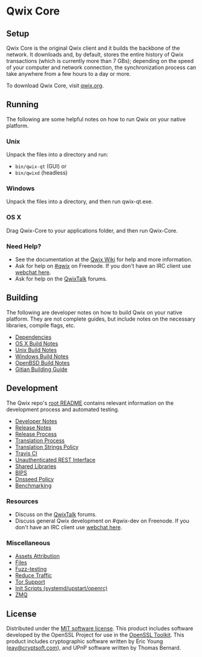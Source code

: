 Qwix Core
=============

Setup
---------------------
Qwix Core is the original Qwix client and it builds the backbone of the network. It downloads and, by default, stores the entire history of Qwix transactions (which is currently more than 7 GBs); depending on the speed of your computer and network connection, the synchronization process can take anywhere from a few hours to a day or more.

To download Qwix Core, visit [qwix.org](https://qwix.org).

Running
---------------------
The following are some helpful notes on how to run Qwix on your native platform.

### Unix

Unpack the files into a directory and run:

- `bin/qwix-qt` (GUI) or
- `bin/qwixd` (headless)

### Windows

Unpack the files into a directory, and then run qwix-qt.exe.

### OS X

Drag Qwix-Core to your applications folder, and then run Qwix-Core.

### Need Help?

* See the documentation at the [Qwix Wiki](https://qwix.info/)
for help and more information.
* Ask for help on [#qwix](http://webchat.freenode.net?channels=qwix) on Freenode. If you don't have an IRC client use [webchat here](http://webchat.freenode.net?channels=qwix).
* Ask for help on the [QwixTalk](https://qwixtalk.io/) forums.

Building
---------------------
The following are developer notes on how to build Qwix on your native platform. They are not complete guides, but include notes on the necessary libraries, compile flags, etc.

- [Dependencies](dependencies.md)
- [OS X Build Notes](build-osx.md)
- [Unix Build Notes](build-unix.md)
- [Windows Build Notes](build-windows.md)
- [OpenBSD Build Notes](build-openbsd.md)
- [Gitian Building Guide](gitian-building.md)

Development
---------------------
The Qwix repo's [root README](/README.md) contains relevant information on the development process and automated testing.

- [Developer Notes](developer-notes.md)
- [Release Notes](release-notes.md)
- [Release Process](release-process.md)
- [Translation Process](translation_process.md)
- [Translation Strings Policy](translation_strings_policy.md)
- [Travis CI](travis-ci.md)
- [Unauthenticated REST Interface](REST-interface.md)
- [Shared Libraries](shared-libraries.md)
- [BIPS](bips.md)
- [Dnsseed Policy](dnsseed-policy.md)
- [Benchmarking](benchmarking.md)

### Resources
* Discuss on the [QwixTalk](https://qwixtalk.io/) forums.
* Discuss general Qwix development on #qwix-dev on Freenode. If you don't have an IRC client use [webchat here](http://webchat.freenode.net/?channels=qwix-dev).

### Miscellaneous
- [Assets Attribution](assets-attribution.md)
- [Files](files.md)
- [Fuzz-testing](fuzzing.md)
- [Reduce Traffic](reduce-traffic.md)
- [Tor Support](tor.md)
- [Init Scripts (systemd/upstart/openrc)](init.md)
- [ZMQ](zmq.md)

License
---------------------
Distributed under the [MIT software license](/COPYING).
This product includes software developed by the OpenSSL Project for use in the [OpenSSL Toolkit](https://www.openssl.org/). This product includes
cryptographic software written by Eric Young ([eay@cryptsoft.com](mailto:eay@cryptsoft.com)), and UPnP software written by Thomas Bernard.
